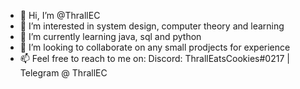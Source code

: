 - 👋 Hi, I’m @ThrallEC
- 👀 I’m interested in system design, computer theory and learning 
- 🌱 I’m currently learning java, sql and python
- 💞️ I’m looking to collaborate on any small prodjects for experience
- 📫 Feel free to reach to me on: Discord: ThrallEatsCookies#0217 | Telegram @ ThrallEC

